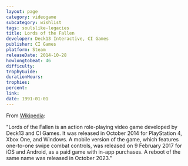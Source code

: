 ```yaml
---
layout: page
category: videogame
subcategory: wishlist
tags: soulslike-legacies
title: Lords of the Fallen
developer: Deck13 Interactive, CI Games
publisher: CI Games
platform: Steam
releaseDate: 2014-10-28
howlongtobeat: 46
difficulty:
trophyGuide:
durationHours:
trophies:
percent:
link:
date: 1991-01-01
---
```


From [Wikipedia](https://en.wikipedia.org/wiki/Lords_of_the_Fallen_(2014_video_game)):

"Lords of the Fallen is an action role-playing video game developed by Deck13 and CI Games. It was released in October 2014 for PlayStation 4, Xbox One, and Windows. A mobile version of the game, which features one-to-one swipe combat controls, was released on 9 February 2017 for iOS and Android, as a paid game with in-app purchases. A reboot of the same name was released in October 2023."
